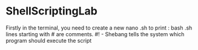 # ShellScriptingLab

Firstly in the terminal, you need to create a new 
nano <filename>.sh
to print :
bash <filename>.sh
lines starting with # are comments.
#! -  Shebang tells the system which program should execute the script
